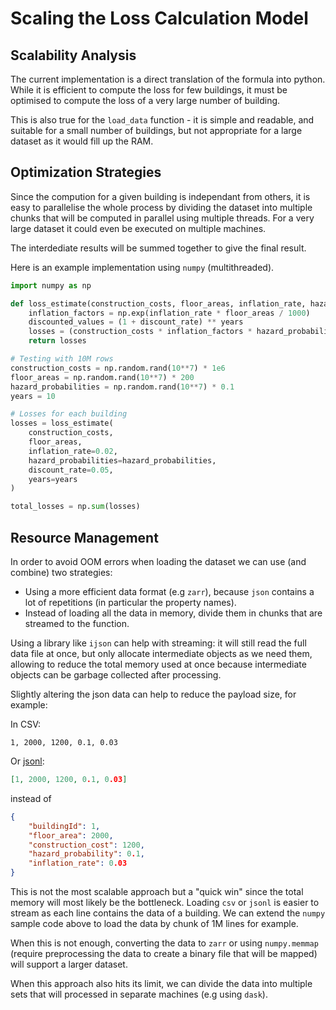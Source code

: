 # Scaling the Loss Calculation Model

## Scalability Analysis

The current implementation is a direct translation of the formula into python. While it is efficient to compute the loss for few buildings, it must be optimised to compute the loss of a very large number of building.

This is also true for the `load_data` function - it is simple and readable, and suitable for a small number of buildings, but not appropriate for a large dataset as it would fill up the RAM.

## Optimization Strategies

Since the compution for a given building is independant from others, it is easy to parallelise the whole process by dividing the dataset into multiple chunks that will be computed in parallel using multiple threads. For a very large dataset it could even be executed on multiple machines.

The interdediate results will be summed together to give the final result.

Here is an example implementation using `numpy` (multithreaded).

```python
import numpy as np

def loss_estimate(construction_costs, floor_areas, inflation_rate, hazard_probabilities, discount_rate, years):
    inflation_factors = np.exp(inflation_rate * floor_areas / 1000)
    discounted_values = (1 + discount_rate) ** years
    losses = (construction_costs * inflation_factors * hazard_probabilities) / discounted_values
    return losses

# Testing with 10M rows
construction_costs = np.random.rand(10**7) * 1e6
floor_areas = np.random.rand(10**7) * 200
hazard_probabilities = np.random.rand(10**7) * 0.1
years = 10

# Losses for each building
losses = loss_estimate(
    construction_costs,
    floor_areas,
    inflation_rate=0.02,
    hazard_probabilities=hazard_probabilities,
    discount_rate=0.05,
    years=years
)

total_losses = np.sum(losses)
```

## Resource Management

In order to avoid OOM errors when loading the dataset we can use (and combine) two strategies:
- Using a more efficient data format (e.g `zarr`), because `json` contains a lot of repetitions (in particular the property names).
- Instead of loading all the data in memory, divide them in chunks that are streamed to the function.

Using a library like `ijson` can help with streaming: it will still read the full data file at once, but only allocate intermediate objects as we need them, allowing to reduce the total memory used at once because intermediate objects can be garbage collected after processing.

Slightly altering the json data can help to reduce the payload size, for example:

In CSV:

```csv
1, 2000, 1200, 0.1, 0.03
```

Or [jsonl](https://jsonlines.org/):

```json
[1, 2000, 1200, 0.1, 0.03]
```

instead of

```json
{
    "buildingId": 1,
    "floor_area": 2000,
    "construction_cost": 1200,
    "hazard_probability": 0.1,
    "inflation_rate": 0.03
}
```

This is not the most scalable approach but a "quick win" since the total memory will most likely be the bottleneck. Loading `csv` or `jsonl` is easier to stream as each line contains the data of a building. We can extend the `numpy` sample code above to load the data by chunk of 1M lines for example.

When this is not enough, converting the data to `zarr` or using `numpy.memmap` (require preprocessing the data to create a binary file that will be mapped) will support a larger dataset.

When this approach also hits its limit, we can divide the data into multiple sets that will processed in separate machines (e.g using `dask`).
